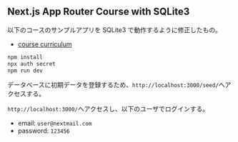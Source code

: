 ## Next.js App Router Course with SQLite3

以下のコースのサンプルアプリを SQLite3 で動作するように修正したもの。

- [course curriculum](https://nextjs.org/learn)

```bash
npm install
npx auth secret
npm run dev
```

データベースに初期データを登録するため、`http://localhost:3000/seed/`へアクセスする。

`http://localhost:3000/`へアクセスし、以下のユーザでログインする。

- email: `user@nextmail.com`
- password: `123456`
